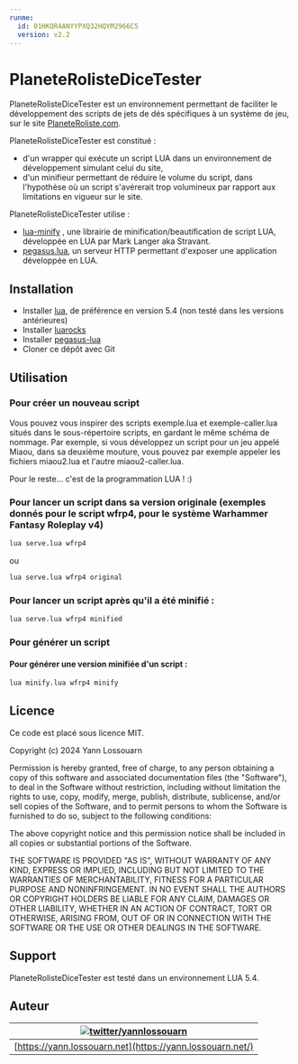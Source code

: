 ```yaml
---
runme:
  id: 01HKQR4ANYYPXQ32HQYM2966C5
  version: v2.2
---
```


# PlaneteRolisteDiceTester

PlaneteRolisteDiceTester est un environnement permettant de faciliter le développement des scripts de jets de dés spécifiques à un système de jeu, sur le site [PlaneteRoliste.com](https://www.planeteroliste.com).

PlaneteRolisteDiceTester est constitué :
- d'un wrapper qui exécute un script LUA dans un environnement de développement simulant celui du site,
- d'un minifieur permettant de réduire le volume du script, dans l'hypothèse où un script s'avérerait trop volumineux par rapport aux limitations en vigueur sur le site.

PlaneteRolisteDiceTester utilise :
- [lua-minify](https://github.com/stravant/lua-minify) , une librairie de minification/beautification de script LUA, développée en LUA par Mark Langer aka Stravant.
- [pegasus.lua](https://evandrolg.github.io/pegasus.lua/), un serveur HTTP permettant d'exposer une application développée en LUA.

## Installation

- Installer [lua](https://www.lua.org/), de préférence en version 5.4 (non testé dans les versions antérieures)
- Installer [luarocks](https://luarocks.org/)
- Installer [pegasus-lua](https://luarocks.org/)
- Cloner ce dépôt avec Git

## Utilisation

### Pour créer un nouveau script

Vous pouvez vous inspirer des scripts exemple.lua et exemple-caller.lua situés dans le sous-répertoire scripts, en gardant le même schéma de nommage.
Par exemple, si vous développez un script pour un jeu appelé Miaou, dans sa deuxième mouture, vous pouvez par exemple appeler les fichiers miaou2.lua et l'autre miaou2-caller.lua.

Pour le reste... c'est de la programmation LUA ! :)

### Pour lancer un script dans sa version originale (exemples donnés pour le script wfrp4, pour le système Warhammer Fantasy Roleplay v4)

```sh {"id":"01HKSAC89VZV81E81YETQK50RF"}
lua serve.lua wfrp4
```

ou

```sh {"id":"01HKSCJEY3WRZW41HPN3397M0A"}
lua serve.lua wfrp4 original
```

### Pour lancer un script après qu'il a été minifié :

```sh {"id":"01HKS9MGXVD5PM550M2HP3TRE6"}
lua serve.lua wfrp4 minified
```

### Pour générer un script

#### Pour générer une version minifiée d'un script :

```sh {"id":"01HKSCBQJYZS358QXHZM4TS8VN"}
lua minify.lua wfrp4 minify
```

## Licence

Ce code est placé sous licence MIT.

Copyright (c) 2024 Yann Lossouarn

Permission is hereby granted, free of charge, to any person obtaining a copy
of this software and associated documentation files (the "Software"), to deal
in the Software without restriction, including without limitation the rights
to use, copy, modify, merge, publish, distribute, sublicense, and/or sell
copies of the Software, and to permit persons to whom the Software is
furnished to do so, subject to the following conditions:

The above copyright notice and this permission notice shall be included in all
copies or substantial portions of the Software.

THE SOFTWARE IS PROVIDED "AS IS", WITHOUT WARRANTY OF ANY KIND, EXPRESS OR
IMPLIED, INCLUDING BUT NOT LIMITED TO THE WARRANTIES OF MERCHANTABILITY,
FITNESS FOR A PARTICULAR PURPOSE AND NONINFRINGEMENT. IN NO EVENT SHALL THE
AUTHORS OR COPYRIGHT HOLDERS BE LIABLE FOR ANY CLAIM, DAMAGES OR OTHER
LIABILITY, WHETHER IN AN ACTION OF CONTRACT, TORT OR OTHERWISE, ARISING FROM,
OUT OF OR IN CONNECTION WITH THE SOFTWARE OR THE USE OR OTHER DEALINGS IN THE
SOFTWARE.

## Support

PlaneteRolisteDiceTester est testé dans un environnement LUA 5.4.

## Auteur

| [![twitter/yannlossouarn](https://2.gravatar.com/avatar/173668a6f42ca67d663b3b292bc5bc12ac845cceb0af938c05933df28ca92ef8?size=64)](https://twitter.com/yannlossouarn) |
|---|
| [https://yann.lossouarn.net](https://yann.lossouarn.net/) |
